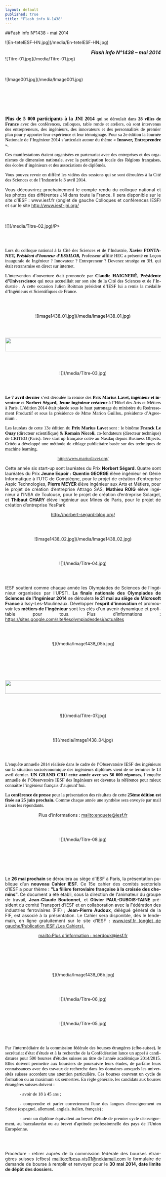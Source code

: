 ```yaml
---
layout: default
published: true
title: "Flash info N-1438"
---
```


##Fash info N°1438 - mai 2014

<BODY LANG="fr-FR" LINK="#0000ff" DIR="LTR">
![En-teteIESF-HN.jpg](/media/En-teteIESF-HN.jpg)
<P ALIGN=RIGHT STYLE="margin-bottom: 0.02in"><FONT SIZE=3><I><B>Flash
info N°1438 – mai 2014</B></I></FONT></P>
![Titre-01.jpg](/media/Titre-01.jpg)
<P ALIGN=CENTER STYLE="margin-bottom: 0.02in"><BR><BR></P>
![Image001.jpg](/media/Image001.jpg)
<P ALIGN=CENTER STYLE="margin-bottom: 0.02in"><BR><BR>
</P>
<P ALIGN=CENTER STYLE="margin-bottom: 0.02in"><BR><BR>
</P>
<P ALIGN=JUSTIFY STYLE="margin-bottom: 0.02in"><FONT COLOR="#000000"><FONT FACE="Calibri, serif"><FONT SIZE=3><B>Plus
de 5 000 participants à la JNI 2014 </B><FONT SIZE=2 STYLE="font-size: 11pt">qui
se déroulait dans </FONT><FONT SIZE=2 STYLE="font-size: 11pt"><B>28
villes de France </B></FONT><FONT SIZE=2 STYLE="font-size: 11pt">avec
des conférences, colloques, table ronde et ateliers, où sont
intervenus des entrepreneurs, des ingénieurs, des innovateurs et des
personnalités de premier plan pour y apporter leur expérience et
leur témoignage. Pour sa 2e édition la Journée Nationale de
l’Ingénieur 2014 s’articulait autour du thème « </FONT><FONT SIZE=2 STYLE="font-size: 11pt"><B>Innover,
Entreprendre </B></FONT><FONT SIZE=2 STYLE="font-size: 11pt">». </FONT></FONT></FONT></FONT>
</P>
<P ALIGN=JUSTIFY STYLE="margin-bottom: 0.02in"><FONT COLOR="#000000"><FONT FACE="Calibri, serif"><FONT SIZE=3><FONT SIZE=2 STYLE="font-size: 11pt">Ces
manifestations étaient organisées en partenariat avec des
entreprises et des organismes de dimension nationale, avec la
participation locale des Régions françaises, des écoles
d’ingénieurs et des associations de diplômés. </FONT></FONT></FONT></FONT>
</P>
<P ALIGN=JUSTIFY STYLE="margin-bottom: 0.02in"><FONT COLOR="#000000"><FONT FACE="Calibri, serif"><FONT SIZE=3><FONT SIZE=2 STYLE="font-size: 11pt">Vous
pouvez revoir en différé les vidéos des sessions qui se sont
déroulées à la Cité des Sciences et de l’Industrie le 3 avril
2014. </FONT></FONT></FONT></FONT>
</P>
<P ALIGN=JUSTIFY STYLE="margin-bottom: 0.02in">Vous découvrirez
prochainement le compte rendu du colloque national et les photos des
différentes JNI dans toute la France. Il sera disponible sur le site
d’IESF : www.iesf.fr (onglet de gauche Colloques et conférences
IESF) et sur le site <A HREF="http://www.iesf-jni.org/">http://www.iesf-jni.org/</A></P>
<P ALIGN=CENTER STYLE="margin-bottom: 0.02in"><BR><BR>
</P>
![](/media/Titre-02.jpg)/P>
<P ALIGN=CENTER STYLE="margin-bottom: 0.02in"><BR><BR>
</P>
<P ALIGN=JUSTIFY STYLE="margin-bottom: 0.02in"><FONT COLOR="#000000"><FONT FACE="Calibri, serif"><FONT SIZE=3><FONT SIZE=2 STYLE="font-size: 11pt">Lors
du colloque national à la Cité des Sciences et de l’Industrie,
</FONT><FONT SIZE=2 STYLE="font-size: 11pt"><B>Xavier FONTANET,
P</B></FONT><FONT SIZE=2 STYLE="font-size: 11pt"><I><B>résident
d’honneur d’ESSILOR, </B></I></FONT><FONT SIZE=2 STYLE="font-size: 11pt">Professeur
affilié HEC a présenté en Leçon inaugurale de Ingénieur ?
Innovateur ? Entrepreneur ? Devenez stratège en 3H, qui était
retransmise en direct sur internet. </FONT></FONT></FONT></FONT>
</P>
<P ALIGN=JUSTIFY STYLE="margin-bottom: 0.02in"><FONT COLOR="#000000"><FONT FACE="Calibri, serif"><FONT SIZE=3><FONT SIZE=2 STYLE="font-size: 11pt">L'intervention
d’ouverture était prononcée par </FONT><FONT SIZE=2 STYLE="font-size: 11pt"><B>Claudie
HAIGNERÉ</B></FONT><FONT SIZE=2 STYLE="font-size: 11pt">, </FONT><FONT SIZE=2 STYLE="font-size: 11pt"><B>Présidente
d’Universcience </B></FONT><FONT SIZE=2 STYLE="font-size: 11pt">qui
nous accueillait sur son site de la Cité des Sciences et de
l’Industrie . A cette occasion Julien Roitman président d’IESF
lui a remis la médaille d’Ingénieurs et Scientifiques de France. </FONT></FONT></FONT></FONT>
</P>
<P ALIGN=CENTER STYLE="margin-bottom: 0.02in"><BR><BR>
</P>
<P ALIGN=CENTER STYLE="margin-bottom: 0.02in"><FONT COLOR="#000000">![Image1438_01.jpg](/media/Image1438_01.jpg)</FONT></P>
<P ALIGN=CENTER STYLE="margin-bottom: 0.02in"><BR><BR>
</P>
<P ALIGN=CENTER STYLE="margin-bottom: 0.02in"><IMG SRC="i_f4f67639e3a91ba6_html_m52fc14b0.jpg" NAME="Image 8" ALIGN=BOTTOM WIDTH=605 HEIGHT=44 BORDER=0></P>
<P ALIGN=CENTER STYLE="margin-bottom: 0.02in"><BR><BR>
</P>
<P ALIGN=CENTER STYLE="margin-bottom: 0.02in">![](/media/Titre-03.jpg)</P>
<P ALIGN=CENTER STYLE="margin-bottom: 0.02in"><BR><BR>
</P>
<P ALIGN=JUSTIFY STYLE="margin-bottom: 0.02in"><FONT COLOR="#000000"><FONT FACE="Calibri, serif"><FONT SIZE=3><FONT SIZE=2 STYLE="font-size: 11pt"><B>Le
7 avril dernier </B></FONT><FONT SIZE=2 STYLE="font-size: 11pt">s’est
déroulée la remise des </FONT><FONT SIZE=2 STYLE="font-size: 11pt"><B>Prix
Marius Lavet, ingénieur et inventeur </B></FONT><FONT SIZE=2 STYLE="font-size: 11pt">et
</FONT><FONT SIZE=2 STYLE="font-size: 11pt"><B>Norbert Ségard, Jeune
ingénieur créateur </B></FONT><FONT SIZE=2 STYLE="font-size: 11pt">à
l’Hôtel des Arts et Métiers à Paris. L’édition 2014 était
placée sous le haut patronage du ministère du Redressement
Productif et sous la présidence de Mme Marion Guillou, présidente
d’Agreenium . </FONT></FONT></FONT></FONT>
</P>
<P ALIGN=JUSTIFY STYLE="margin-bottom: 0.02in"><FONT COLOR="#000000"><FONT FACE="Calibri, serif"><FONT SIZE=3><FONT SIZE=2 STYLE="font-size: 11pt">Les
lauréats de cette 13e édition du </FONT><FONT SIZE=2 STYLE="font-size: 11pt"><B>Prix
Marius Lavet </B></FONT><FONT SIZE=2 STYLE="font-size: 11pt">sont :
le binôme </FONT><FONT SIZE=2 STYLE="font-size: 11pt"><B>Franck Le
Ouay </B></FONT><FONT SIZE=2 STYLE="font-size: 11pt">(directeur
scientifique) &amp; </FONT><FONT SIZE=2 STYLE="font-size: 11pt"><B>Romain
Niccoli</B></FONT><FONT SIZE=2 STYLE="font-size: 11pt">,
co-fondateurs (directeur technique) de CRITEO (Paris). 1ère start up
française cotée au Nasdaq depuis Business Objects. Critéo a
développé une méthode de ciblage publicitaire basée sur des
techniques de machine learning. </FONT></FONT></FONT></FONT>
</P>
<P ALIGN=CENTER STYLE="margin-bottom: 0.02in"><FONT COLOR="#000000"><FONT FACE="Calibri, serif"><FONT SIZE=3><A HREF="http://www.mariuslavet.org/"><FONT SIZE=2 STYLE="font-size: 11pt">http://www.mariuslavet.org/</FONT></A></FONT></FONT></FONT></P>
<P ALIGN=JUSTIFY STYLE="margin-bottom: 0.02in">Cette année six
start-up sont lauréates du Prix <B>Norbert Ségard. </B>Quatre sont
lauréates du Prix <B>Jeune Espoir : Quentin GEORGE </B>élève
ingénieur en Génie Informatique à l’UTC de Compiègne, pour le
projet de création d’entreprise Aspic Technologies, <B>Pierre
MEYER </B>élève ingénieur aux Arts et Métiers, pour le projet de
création d’entreprise Attrago SAS, <B>Mathieu ROIG </B>élève
ingénieur à l’INSA de Toulouse, pour le projet de création
d’entreprise Solargel, et <B>Thibaut CHARY </B>élève ingénieur
aux Mines de Paris, pour le projet de création d’entreprise
YesPark</P>
<P ALIGN=CENTER STYLE="margin-bottom: 0.02in"><A HREF="http://norbert-segard-blog.org/">http://norbert-segard-blog.org/</A></P>
<P ALIGN=CENTER STYLE="margin-bottom: 0.02in"><BR><BR>
</P>
<P ALIGN=CENTER STYLE="margin-bottom: 0.02in">![Image1438_02.jpg](/media/Image1438_02.jpg)</P>
<P ALIGN=CENTER STYLE="margin-bottom: 0.02in"><BR><BR>
</P>
<P ALIGN=CENTER STYLE="margin-bottom: 0.02in">![](/media/Titre-04.jpg)</P>
<P ALIGN=CENTER STYLE="margin-bottom: 0.02in"><BR><BR>
</P>
<P ALIGN=JUSTIFY STYLE="margin-bottom: 0.02in">IESF soutient comme
chaque année les Olympiades de Sciences de l’Ingénieur organisées
par l'UPSTI. <B>La finale nationale des Olympiades de Sciences de
l'Ingénieur 2014 </B>se déroulera <B>le 21 mai au siège de
Microsoft France </B>à Issy-Les-Moulineaux. Développer l'<B>esprit
d'innovation </B>et promouvoir les <B>métiers de l'ingénieur </B>sont
les clés d'un avenir dynamique et profitable pour tous. Plus
d’informations :
<A HREF="https://sites.google.com/site/lesolympiadesdesi/actualites%20">https://sites.google.com/site/lesolympiadesdesi/actualites</A>
</P>
<P ALIGN=CENTER STYLE="margin-bottom: 0.02in"><BR><BR>
</P>
<P ALIGN=CENTER STYLE="margin-bottom: 0.02in">![](/media/Image1438_05b.jpg)</P>
<P ALIGN=CENTER STYLE="margin-bottom: 0.02in"><BR><BR>
</P>
<P ALIGN=CENTER STYLE="margin-bottom: 0.02in"><BR><BR>
</P>
<P ALIGN=CENTER STYLE="margin-bottom: 0.02in"><IMG SRC="i_f4f67639e3a91ba6_html_276c0aba.jpg" NAME="Image 25" ALIGN=BOTTOM WIDTH=605 HEIGHT=44 BORDER=0></P>
<P ALIGN=CENTER STYLE="margin-bottom: 0.02in"><BR><BR>
</P>
<P ALIGN=CENTER STYLE="margin-bottom: 0.02in">![](/media/Titre-07.jpg)</P>
<P ALIGN=CENTER STYLE="margin-bottom: 0.02in"><BR><BR>
</P>
<P ALIGN=CENTER STYLE="margin-bottom: 0.02in">![](/media/Image1438_04.jpg)</P>
<P STYLE="margin-bottom: 0.02in"><BR><BR>
</P>
<P ALIGN=JUSTIFY STYLE="margin-bottom: 0.02in"><FONT COLOR="#000000"><FONT FACE="Calibri, serif"><FONT SIZE=3><FONT SIZE=2 STYLE="font-size: 11pt">L'enquête
annuelle 2014 réalisée dans le cadre de l’Observatoire IESF des
ingénieurs sur la situation socioéconomique des ingénieurs
diplômés vient de se terminer le 13 avril dernier. </FONT><FONT SIZE=2 STYLE="font-size: 11pt"><B>UN
GRAND CRU cette année avec ses 50 000 réponses</B></FONT><FONT SIZE=2 STYLE="font-size: 11pt">,
l’enquête annuelle de l’Observatoire IESF des Ingénieurs est
devenue la référence pour mieux connaître l’ingénieur français
d’aujourd‘hui. </FONT></FONT></FONT></FONT>
</P>
<P ALIGN=JUSTIFY STYLE="margin-bottom: 0.02in"><FONT COLOR="#000000"><FONT FACE="Calibri, serif"><FONT SIZE=3><FONT SIZE=2 STYLE="font-size: 11pt">La
</FONT><FONT SIZE=2 STYLE="font-size: 11pt"><B>conférence de presse
</B></FONT><FONT SIZE=2 STYLE="font-size: 11pt">pour la présentation
des résultats de cette </FONT><FONT SIZE=2 STYLE="font-size: 11pt"><B>25ème
édition est fixée au 25 juin prochain. </B></FONT><FONT SIZE=2 STYLE="font-size: 11pt">Comme
chaque année une synthèse sera envoyée par mail à tous les
répondants. </FONT></FONT></FONT></FONT>
</P>
<P ALIGN=CENTER STYLE="margin-bottom: 0.02in">Plus d’informations :
<A HREF="mailto:enquete@iesf.fr">mailto:enquete@iesf.fr</A></P>
<P ALIGN=CENTER STYLE="margin-bottom: 0.02in"><BR><BR>
</P>
<P ALIGN=CENTER STYLE="margin-bottom: 0.02in">![](/media/Titre-08.jpg)</P>
<P ALIGN=CENTER STYLE="margin-bottom: 0.02in"><BR><BR>
</P>
<P STYLE="margin-bottom: 0.02in"><BR><BR>
</P>
<P ALIGN=JUSTIFY STYLE="margin-bottom: 0.02in">Le <B>26 mai prochain
</B>se déroulera au siège d’IESF à Paris, la présentation
publique d’un <B>nouveau Cahier IESF</B>. Ce 15e cahier des comités
sectoriels d’IESF a pour thème : <B>&quot;La filière ferroviaire
française à la croisée des chemins&quot;. </B>Ce document a été
établi, sous la direction de l'animateur du groupe de travail,
<B>Jean-Claude Boutonnet</B>, et <B>Olivier PAUL-DUBOIS-TAINE
</B>président du comité Transport d’IESF et en collaboration avec
la Fédération des industries ferroviaires (FIF) ; <B>Jean-Pierre
Audoux</B>, délégué général de la FIF, est associé à la
présentation. Le Cahier sera disponible, dès le lendemain, en ligne
gratuitement sur le site d’IESF : <A HREF="www.iesf.fr%20(onglet%20de%20gauche/Publication%20IESF%20/Les%20Cahiers).%20">www.iesf.fr
(onglet de gauche/Publication IESF /Les Cahiers).</A> 
</P>
<P ALIGN=CENTER STYLE="margin-bottom: 0.02in"><A HREF="mailto:Plus%20d'information%20:%20nserdouk@iesf.fr">mailto:Plus
d'information : nserdouk@iesf.fr</A></P>
<P ALIGN=CENTER STYLE="margin-bottom: 0.02in"><BR><BR>
</P>
<P ALIGN=CENTER STYLE="margin-bottom: 0.02in"><BR><BR>
</P>
<P ALIGN=CENTER STYLE="margin-bottom: 0.02in">![](/media/Image1438_06b.jpg)</P>
<P ALIGN=CENTER STYLE="margin-bottom: 0.02in"><BR><BR>
</P>
<P ALIGN=CENTER STYLE="margin-bottom: 0.02in">![](/media/Titre-06.jpg)</P>
<P ALIGN=CENTER STYLE="margin-bottom: 0.02in"><BR><BR>
</P>
<P ALIGN=CENTER STYLE="margin-bottom: 0.02in">![](/media/Titre-05.jpg)</P>
<P ALIGN=CENTER STYLE="margin-bottom: 0.02in"><BR><BR>
</P>
<P ALIGN=JUSTIFY STYLE="margin-bottom: 0.02in"><FONT COLOR="#000000"><FONT FACE="Calibri, serif"><FONT SIZE=3><FONT SIZE=2 STYLE="font-size: 11pt">Par
l'intermédiaire de la commission fédérale des bourses étrangères
(cfbe-suisse), le secrétariat d'état d'étude et à la recherche de
la Confédération lance un appel à candidatures pour 500 bourses
d'études suisses au titre de l'année académique 2014/2015. Elles
doivent permettre aux boursiers de poursuivre leurs études, de
parfaire leurs connaissances avec des travaux de recherche dans les
domaines auxquels les universités suisses accordent une attention
particulière. Ces bourses couvrent un cycle de formation ou au
maximum six semestres. En règle générale, les candidats aux
bourses étrangères suisses doivent : </FONT></FONT></FONT></FONT>
</P>
<P ALIGN=JUSTIFY STYLE="text-indent: 0.49in; margin-bottom: 0.02in"><FONT COLOR="#000000"><FONT FACE="Calibri, serif"><FONT SIZE=3><FONT SIZE=2 STYLE="font-size: 11pt">-
avoir de 18 à 45 ans ; </FONT></FONT></FONT></FONT>
</P>
<P ALIGN=JUSTIFY STYLE="text-indent: 0.49in; margin-bottom: 0.02in"><FONT COLOR="#000000"><FONT FACE="Calibri, serif"><FONT SIZE=3><FONT SIZE=2 STYLE="font-size: 11pt">-
comprendre et parler correctement l'une des langues d'enseignement en
Suisse (espagnol, allemand, anglais, italien, français) ; </FONT></FONT></FONT></FONT>
</P>
<P ALIGN=JUSTIFY STYLE="text-indent: 0.49in; margin-bottom: 0.02in"><FONT COLOR="#000000"><FONT FACE="Calibri, serif"><FONT SIZE=3><FONT SIZE=2 STYLE="font-size: 11pt">-
avoir un diplôme équivalent au brevet d'étude de premier cycle
d'enseignement, au baccalauréat ou au brevet d'aptitude
professionnelle des pays de l'Union Européenne. </FONT></FONT></FONT></FONT>
</P>
<P ALIGN=JUSTIFY STYLE="margin-bottom: 0.02in"><BR><BR>
</P>
<P ALIGN=JUSTIFY STYLE="margin-bottom: 0.02in">Procédure : retirer
auprès de la commission fédérale des bourses étrangères suisses
(cfbes) <A HREF="mailto:cfbesa-vis01@nokiamail.com">mailto:cfbesa-vis01@nokiamail.com</A>
le formulaire de demande de bourse à remplir et renvoyer pour le <B>30
mai 2014, date limite de dépôt des dossiers.</B></P>
<P STYLE="margin-bottom: 0.02in"><BR><BR>
</P>
</BODY>
</HTML>